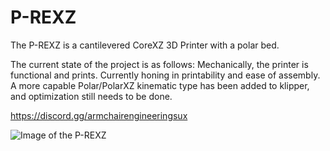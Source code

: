 # P-REXZ
The P-REXZ is a cantilevered CoreXZ 3D Printer with a polar bed. 

The current state of the project is as follows:
Mechanically, the printer is functional and prints. Currently honing in printability and ease of assembly. A more capable Polar/PolarXZ kinematic type has been added to klipper, and optimization still needs to be done.

https://discord.gg/armchairengineeringsux

![Image of the P-REXZ](https://github.com/Armchair-Engineering/P-REXZ/blob/main/Images/P-REXZ-v370.png)
